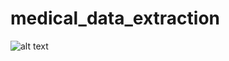 # medical_data_extraction

![alt text](https://private-user-images.githubusercontent.com/112578130/351026647-259f56d1-affd-44c6-9921-faed84783a2a.png?jwt=eyJhbGciOiJIUzI1NiIsInR5cCI6IkpXVCJ9.eyJpc3MiOiJnaXRodWIuY29tIiwiYXVkIjoicmF3LmdpdGh1YnVzZXJjb250ZW50LmNvbSIsImtleSI6ImtleTUiLCJleHAiOjE3MjE2NjMxMzgsIm5iZiI6MTcyMTY2MjgzOCwicGF0aCI6Ii8xMTI1NzgxMzAvMzUxMDI2NjQ3LTI1OWY1NmQxLWFmZmQtNDRjNi05OTIxLWZhZWQ4NDc4M2EyYS5wbmc_WC1BbXotQWxnb3JpdGhtPUFXUzQtSE1BQy1TSEEyNTYmWC1BbXotQ3JlZGVudGlhbD1BS0lBVkNPRFlMU0E1M1BRSzRaQSUyRjIwMjQwNzIyJTJGdXMtZWFzdC0xJTJGczMlMkZhd3M0X3JlcXVlc3QmWC1BbXotRGF0ZT0yMDI0MDcyMlQxNTQwMzhaJlgtQW16LUV4cGlyZXM9MzAwJlgtQW16LVNpZ25hdHVyZT05MzRlOTExNTU1MTllODQ3NmFmZGExZjRjYzQ3ZTNkNGExNWYzYWFkNjFhYzAwZDg3YTllMWM3YWQwM2QxMzBlJlgtQW16LVNpZ25lZEhlYWRlcnM9aG9zdCZhY3Rvcl9pZD0wJmtleV9pZD0wJnJlcG9faWQ9MCJ9._0QRXk3avCB92ORphbFGrzA8i44X4MxMqzaLlcOn9KU(https://github.com/danyjabban/medical_data_extraction/issues/1#issue-2428953606))
